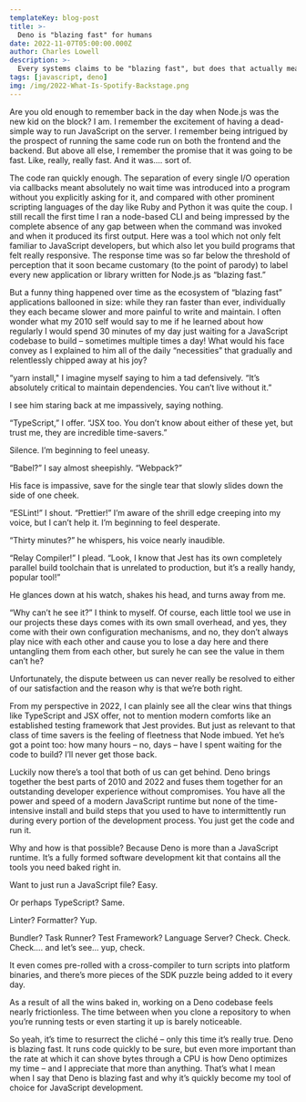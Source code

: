 ```yaml
---
templateKey: blog-post
title: >-
  Deno is "blazing fast" for humans
date: 2022-11-07T05:00:00.000Z
author: Charles Lowell
description: >-
  Every systems claims to be "blazing fast", but does that actually mean faster development?
tags: [javascript, deno]
img: /img/2022-What-Is-Spotify-Backstage.png
---
```


Are you old enough to remember back in the day when Node.js was the new kid on the block? I am. I remember the excitement of having a dead-simple way to run JavaScript on the server. I remember being intrigued by the prospect of running the same code run on both the frontend and the backend. But above all else, I remember the promise that it was going to be fast. Like, really, really fast. And it was…. sort of.

The code ran quickly enough. The separation of every single I/O operation via callbacks meant absolutely no wait time was introduced into a program without you explicitly asking for it, and compared with other prominent scripting languages of the day like Ruby and Python it was quite the coup. I still recall the first time I ran a node-based CLI and being impressed by the complete absence of any gap between when the command was invoked and when it produced its first output. Here was a tool which not only felt familiar to JavaScript developers, but which also let you build programs that felt really responsive. The response time was so far below the threshold of perception that it soon became customary (to the point of parody) to label every new application or library written for Node.js as “blazing fast.”

But a funny thing happened over time as the ecosystem of “blazing fast” applications ballooned in size: while they ran faster than ever, individually they each became slower and more painful to write and maintain. I often wonder what my 2010 self would say to me if he learned about how regularly I would spend 30 minutes of my day just waiting for a JavaScript codebase to build – sometimes multiple times a day! What would his face convey as I explained to him all of the daily “necessities” that gradually and relentlessly chipped away at his joy?

“yarn install," I imagine myself saying to him a tad defensively. “It’s absolutely critical to maintain dependencies.  You can’t live without it.”

I see him staring back at me impassively, saying nothing.

“TypeScript,” I offer. “JSX too. You don’t know about either of these yet, but trust me, they are incredible time-savers.”

Silence. I’m beginning to feel uneasy.

“Babel?” I say almost sheepishly. “Webpack?”

His face is impassive, save for the single tear that slowly slides down the side of one cheek.

“ESLint!” I shout. “Prettier!” I’m aware of the shrill edge creeping into my voice, but I can’t help it. I’m beginning to feel desperate.

“Thirty minutes?” he whispers, his voice nearly inaudible.

“Relay Compiler!” I plead. “Look, I know that Jest has its own completely parallel build toolchain that is unrelated to production, but it’s a really handy, popular tool!”

He glances down at his watch, shakes his head, and turns away from me.

“Why can’t he see it?” I think to myself. Of course, each little tool we use in our projects these days comes with its own small overhead, and yes, they come with their own configuration mechanisms, and no, they don’t always play nice with each other and cause you to lose a day here and there untangling them from each other, but surely he can see the value in them can’t he?

Unfortunately, the dispute between us can never really be resolved to either of our satisfaction and the reason why is that we’re both right.

From my perspective in 2022, I can plainly see all the clear wins that things like TypeScript and JSX offer, not to mention modern comforts like an established testing framework that Jest provides. But just as relevant to that class of time savers is the feeling of fleetness that Node imbued. Yet he’s got a point too: how many hours – no, days – have I spent waiting for the code to build? I’ll never get those back.

Luckily now there’s a tool that both of us can get behind. Deno brings together the best parts of 2010 and 2022 and fuses them together for an outstanding developer experience without compromises. You have all the power and speed of a modern JavaScript runtime but none of the time-intensive install and build steps that you used to have to intermittently run during every portion of the development process. You just get the code and run it.

Why and how is that possible? Because Deno is more than a JavaScript runtime. It’s a fully formed software development kit that contains all the tools you need baked right in.

Want to just run a JavaScript file? Easy.

Or perhaps TypeScript? Same.

Linter? Formatter? Yup.

Bundler? Task Runner? Test Framework? Language Server? Check. Check. Check…. and let’s see… yup, check.

It even comes pre-rolled with a cross-compiler to turn scripts into platform binaries, and there’s more pieces of the SDK puzzle being added to it every day.

As a result of all the wins baked in, working on a Deno codebase feels nearly frictionless. The time between when you clone a repository to when you’re running tests or even starting it up is barely noticeable.

So yeah, it’s time to resurrect the cliché – only this time it’s really true. Deno is blazing fast. It runs code quickly to be sure, but even more important than the rate at which it can shove bytes through a CPU is how Deno optimizes my time – and I appreciate that more than anything. That’s what I mean when I say that Deno is blazing fast and why it’s quickly become my tool of choice for JavaScript development.
